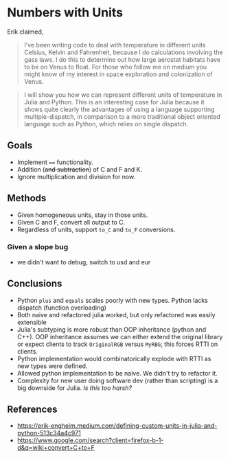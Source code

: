 # Numbers with Units

Erik claimed, 

> I’ve been writing code to deal with temperature in different units Celsius, Kelvin and Fahrenheit, because I do calculations involving the gass laws. I do this to determine out how large aerostat habitats have to be on Venus to float. For those who follow me on medium you might know of my interest in space exploration and colonization of Venus.

> I will show you how we can represent different units of temperature in Julia and Python. This is an interesting case for Julia because it shows quite clearly the advantages of using a language supporting multiple-dispatch, in comparison to a more traditional object oriented language such as Python, which relies on single dispatch.

## Goals

* Implement `==` functionality.
* Addition (~~and subtraction~~) of C and F and K.
* Ignore multiplication and division for now.

## Methods

* Given homogeneous units, stay in those units.
* Given C and F, convert all output to C.
* Regardless of units, support `to_C` and `to_F` conversions.

### Given a slope bug

* we didn't want to debug, switch to usd and eur

## Conclusions

* Python `plus` and `equals` scales poorly with new types. Python lacks dispatch (function overloading)
* Both naive and refactored julia worked, but only refactored was easily extensible
* Julia's subtyping is more robust than OOP inheritance (python and C++). OOP inheritance assumes we can either extend the original library or expect clients to track `OriginalRGB` versus `MyRBG`; this forces RTTI on clients.
* Python implementation would combinatorically explode with RTTI as new types were defined.
* Allowed python implementation to be naive. We didn't try to refactor it.
* Complexity for new user doing software dev (rather than scripting) is a big downside for Julia. *Is this too harsh?*

## References

* https://erik-engheim.medium.com/defining-custom-units-in-julia-and-python-513c34a4c971
* https://www.google.com/search?client=firefox-b-1-d&q=wiki+convert+C+to+F
